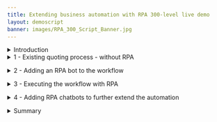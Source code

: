 ```yaml
---
title: Extending business automation with RPA 300-level live demo
layout: demoscript
banner: images/RPA_300_Script_Banner.jpg
---
```


<span id="top"></span>

<details markdown="1">

<summary>Introduction</summary>

Today we’ll add robotic process automation (RPA) to a quoting process that has already been automated with workflow. I’ll show how replacing a manual task with RPA shortens turnaround times, while reducing back office work.

I’ll show how RPA bots are easily created in a drag-and-drop, low-code environment. I’ll also show how the same tooling can be used to build RPA chatbots. We’ll see how chatbots can be used in place of forms to interactively gather the information needed by an RPA bot. We’ll configure the chatbot using an intuitive machine learning modeling tool.

We’ll use an insurance policy quoting example, but the same pattern can be applied to numerous business scenarios -- such as order entry, client onboarding or loan processing.

Let’s get started.

(Demo intro slides <a href="./files/Extending BA with RPA Platinum Demo - Intro deck.pptx" target="_blank" rel="noreferrer">here</a>)

(Printer-ready PDF of demo script <a href="./files/Extending BA with RPA Platinum Demo - PDF script.pdf" target="_blank" rel="noreferrer">here</a>)

</details>
<span id="spanID"></span>
<details markdown="1">

<summary>1 - Existing quoting process - without RPA</summary>

<br/>

| **1.1** | **Introduce the quoting process workflow without RPA** |
| :--- | :--- |
| **Narration** | Future Corp is a traditional auto insurance provider that has a goal of improving customer experience by making it easier to provide new insurance policy quotes to its customers. <br/> Let’s look at how the company currently creates insurance quotes. In the existing process, every request for a new insurance policy must be routed to a policy specialist. |
| **Action** &nbsp; 1.1.1 | Show the process diagram for Future Corp’s current quoting process (without RPA) in Process Designer, which you opened during the demo preparation. <br/> <img src="./images/Process-without-RPA.png" width="800" /><br/> |
| **Narration** | We are looking at the process diagram for Future Corp’s quoting process. Process diagrams are created in Process Designer. Process Designer is used to design and implement the quoting process. Within this low-code environment, the process diagram will control the execution of each new quote. The process diagram adheres to the Business Process Modeling Notation (BPMN). We use drag-and-drop to build the process diagram from the palette on the right. This allows us to model the process steps and flow. From there, you can drill down to complete the implementation and testing of the process application. |

<br/>

| **1.2** | **Execute the quoting process workflow without RPA** |
| :--- | :--- |
| **Narration** | The Process Portal is used by customer service agents to launch new quote requests and work on assigned tasks. |
| **Action** &nbsp; 1.2.1 | Go to the **Process Portal** tab, which you opened during the demo preparation. Log in as **customerService** (password is **password**). <br/> <img src="./images/Run-Process-without-RPA1.png" width="800" /><br/> |
| **Narration** | The Process Portal is highly customizable to fit your organization’s look and feel. The responsive user interface provides flexibility to get work done anywhere, at any time, on any device type, from a desktop device in the office to a mobile device at home or at a customer site. It can be tailored though a set of configuration options without having to customize the Process Portal application itself. <br/>To request a quote, a customer service representative initiates a new quote request and enters the customer’s policy data. |
| **Action** &nbsp; 1.2.2 | Under **Launch**, click **New Insurance Quote** to start a new quote. <br/> <img src="./images/Run-Process-without-RPA2.png" width="800" /> <br/> |
| **Action** &nbsp; 1.2.3 | Use the **Get Test Data** button to pre-fill in the form with some test data. <br/> <img src="./images/Run-Process-without-RPA3.png" width="800" /> <br/> |
| **Action** &nbsp; 1.2.4 | **Optionally**, change the customer name and the make of the car to make this request unique. <br/> <img src="./images/Run-Process-without-RPA4.png" width="800" /> <br/> |
| **Action** &nbsp; 1.2.5 | Click **Get Quote** to close the task and submit the new quote request. <br/> <img src="./images/Run-Process-without-RPA5.png" width="800" /> <br/> |
| **Narration** | Policy specialists enter the customer data into the policy system and create the quote. They use the Process Portal to organize their tasks and work on the tasks assigned to them. Our specialist has received a new task to prepare the quote.<br/>When the policy specialist receives the quote request, she needs to log into the quoting system to prepare a new quote, which involves manually entering a significant amount of information. This is both time consuming and error prone as the specialist must go field-by-field in order to move all the customer’s data into the quoting system. <br/>Behind the scenes, the quoting process is managed by workflow. Once the policy specialist completes this task, the system waits for the customer’s response. If the customer accepts the quote, the policy specialist will again log into the quoting system to establish a new insurance policy for the customer. |
| **Action** &nbsp; 1.2.6 | (Still on the Process Portal) Log out (as **customerService**), and then log in as **policy1** (password is **password**). <br/> <img src="./images/Run-Process-without-RPA6.png" width="800" /> <br/> |
| **Action** &nbsp; 1.2.7 | Run the most recent **Prepare New Quote** task by clicking the task name. <br/> <img src="./images/Run-Process-without-RPA7.png" width="800" /> <br/> |
| **Action** &nbsp; 1.2.8 | Open the legacy quoting app by using the shortcut in the bottom right of the taskbar to click **FCQS_2021.jar**. <br/> <img src="./images/Run-Process-without-RPA8.png" width="800" /> <br/> |
| **Action** &nbsp; 1.2.9 | Log in to the quoting app (any username and password will work). <br/> <img src="./images/Run-Process-without-RPA9.png" width="800" /> <br/> |
| **Action** &nbsp; 1.2.10 | Show the task UI and the quoting app to make the point that the quote data must be manually entered into the quoting app. <br/> <img src="./images/Run-Process-without-RPA10.png" width="800" /> <br/> |

**[Go to top](#top)**

</details>

<span id="spanID"></span>
<details markdown="1">

<summary>2 - Adding an RPA bot to the workflow</summary>

<br/>

| **2.1** | **Introduce the workflow process with RPA** |
| :--- | :--- |
| **Narration** | Now let’s look at how we can incorporate RPA to reduce that manual work. Here is a new version of the quoting workflow. The workflow is the same except we’ve modified the middle swim lane. Instead of assigning the tasks to a policy specialist, we route them directly to a bot for immediate execution. Just as with the original workflow, when there is a quoting exception, the quote request is routed to a policy specialist for resolution. For example, certain car models such as Audi and BMW require manual review to generate a quote. |
| **Action** &nbsp; 2.1.1 | Open the process diagram for the quoting process with RPA in Process Designer. <br/> <img src="./images/Process-with-RPA1.png" width="800" /> <br/> |
| **Action** &nbsp; 2.1.2 | You will see the following process diagram. <br/> <img src="./images/Process-with-RPA2.png" width="800" /> <br/> |

<br/>

| **2.2** | **Bot authoring: Launch the quoting app** |
| :--- | :--- |
| **Narration** | Using the Pak’s RPA capabilities, Future Corp was able to easily build and deploy software robots, or bots, that automatically enter customer data into the quoting system. This enabled Future Corp to automate repetitive tasks such as creating customer quotes. |
| **Action** &nbsp; 2.2.1 | Go to **RPA Studio**, which you opened during preparation, with the **Get Quote.wal** file opened to the **GetQuote** routine. |
| **Narration** | Using the Pak’s low code bot authoring environment, Future Corp easily built and tested their bots. Hundreds of pre-built commands are available to assemble bots using intuitive wizards.<br/>Without RPA, policy specialists would had to manually copy and paste customer data into the quoting system. With RPA, Future Corp created a bot to connect to the quoting system, fill in the extracted information and email the quote to the customer once it is available. <br/>Here we see some of the bot commands they used. First, the quoting application is opened. Next, the username and password are entered. Commands were used to open the quoting application, enter user name and password, and generate a new quote.<br/>Now let’s see how to build the quote bot from scratch. First, we’ll use the Launch and Attach Window command to open the quoting application.<br/><inline-notification text="The following build from scratch steps are simple, but intricate. Be sure to practice these steps so you can master your demo delivery."></inline-notification> |
| **Action** &nbsp; 2.2.2 | To start creating a new bot, click **New** (1) (not the down arrow). Select **Wal File** (2), and then click **Create** (3). <br/> <img src="./images/script-image2.2.2.png" width="800" /> <br/> |
| **Action** &nbsp; 2.2.3 | In the Toolbox search bar, type **attach** (1) and find the **Launch and Attach Window** (2) command. Drag it out to the script window. Set the **Executable** parameter to the FCQS_2021.jar file by clicking the yellow folder to the right of the field and navigating to **C:\FutureCorp\FCQS_2021.jar** (3). Click **Save** (4). <br/> <img src="./images/script-image2.2.3.png" width="800" /> <br/> |
| **Narration** | RPA Studio allows you to immediately run the bot commands. The debugging mode enables you to control the bot's operation, test commands, track variables, and debug scripts on remote computers. |
| **Action** &nbsp; 2.2.4 | In the toolbar ribbon, click **Start** to run the bot. <br/> <img src="./images/New-Bot3.png" width="800" /> <br/> |
| **Action** &nbsp; 2.2.5 | The **Focus Corp Quoting System** will appear. <br/> <img src="./images/New-Bot4.png" width="800" /> <br/> |

<br/>

| **2.3** | **Bot authoring: Log in to the quoting app** |
| :--- | :--- |
| **Narration** | The recorder assists in creating your script. With the recorder, you can select user interface components to enter commands in your script. Let’s build the commands to log into the quoting application. First, we'll record the user name field. |
| **Action** &nbsp; 2.3.1 | In the toolbar ribbon, click **Start Recorder** to capture keystrokes from the quoting app. <br/> <img src="./images/New-Bot5.png" width="800" /> <br/> |
| **Action** &nbsp; 2.3.2 | Hold the **control** key and mouse over the **User Name** field (1) in the quoting app. Release the control key once the field highlights in red. Then, from the **Recording** menu, select **Actions**, **Set Value**, **By XPath** (2).<br/><inline-notification text="The red highlight box will disappear automatically."></inline-notification> <br/> <img src="./images/New-Bot6.png" width="800" /> <br/> |
| **Action** &nbsp; 2.3.3 | On the **Set Value** property page, click the **Select a variable** icon  (1). Then, click the **Add a new variable** icon (2) to create a new variable. <br/> <img src="./images/New-Bot7.png" width="800" /> <br/> |
| **Action** &nbsp; 2.3.4 | Name the new variable **vUsername** (1). Give it a default value of **mary** (2). Click **Save** twice (3). <br/> <img src="./images/New-Bot7a.png" width="800" /> <br/> |
| **Narration** | Next, we'll record the password field. (In real life, we would use our Vault for entering encrypted credentials.) |
| **Action** &nbsp; 2.3.5 | Hold the left control key and mouse over the **Password** field (1) in the quoting app. Release the control key once the field highlights in red. Then, from the **Recording** menu, select **Actions**, **Set Value**, **By XPath** (2). <br/> <img src="./images/New-Bot8.png" width="800" /> <br/> |
| **Action** &nbsp; 2.3.6 | In the **Set Value** property page, click the **Select a variable** icon (1). Then, click the **Add new variable** icon (2) to create a new variable. <br/> <img src="./images/New-Bot9.png" width="800" /> <br/> |
| **Action** &nbsp; 2.3.7 | Name the new variable **vPassword** (1). Give it a default value of **123** (2). Click **Save** twice (3). <br/> <img src="./images/New-Bot9a.png" width="800" /> <br/> |
| **Action** &nbsp; 2.3.8 | Hold the left control key and mouse over the **Login** button (1). Release the control key once the field highlights in red. Then, from the **Recording** menu, select **Actions**, **Click**, **By XPath** (2). <br/> <img src="./images/New-Bot11.png" width="800" /> <br/> |
| **Action** &nbsp; 2.3.9 | Click **Save**. <br/> <img src="./images/script-image2.3.9.png" width="800" /> <br/> |
| **Action** &nbsp; 2.3.10 | In the toolbar ribbon, click **Stop Recorder**. <br/> <img src="./images/New-Bot12.png" width="800" /> <br/> |

<br/>

| **2.4** | **Bot authoring: Verify the login commands** |
| :--- | :--- |
| **Narration** | Let’s use the Run command to playback the bot again and verify the commands. We will see the quoting app open, log in and move to the main screen. &nbsp; &nbsp; &nbsp; &nbsp; &nbsp; &nbsp; &nbsp; &nbsp; &nbsp; &nbsp; &nbsp; &nbsp; &nbsp; &nbsp; &nbsp; &nbsp; &nbsp; &nbsp; &nbsp; &nbsp; &nbsp; &nbsp; &nbsp; &nbsp; &nbsp; &nbsp; &nbsp; &nbsp; &nbsp; &nbsp; &nbsp; &nbsp; &nbsp; &nbsp; &nbsp; &nbsp; &nbsp; &nbsp; &nbsp; &nbsp; &nbsp; &nbsp; &nbsp; &nbsp; &nbsp; &nbsp; &nbsp; &nbsp; &nbsp; &nbsp; |
| **Action** &nbsp; 2.4.1 | Close the quoting app. In the menu ribbon, click **Start**. &nbsp; &nbsp; &nbsp; &nbsp; &nbsp; &nbsp; &nbsp; &nbsp; &nbsp; &nbsp; &nbsp; &nbsp; &nbsp; &nbsp; &nbsp; &nbsp; &nbsp; &nbsp; &nbsp; &nbsp; &nbsp; &nbsp; &nbsp; &nbsp; &nbsp; &nbsp; &nbsp; &nbsp; &nbsp; &nbsp; &nbsp; &nbsp; &nbsp; &nbsp; &nbsp; &nbsp; &nbsp; &nbsp; &nbsp; &nbsp; &nbsp; &nbsp; &nbsp; &nbsp; &nbsp; &nbsp; &nbsp; &nbsp; &nbsp; &nbsp; &nbsp; &nbsp; &nbsp; &nbsp; &nbsp; &nbsp; &nbsp; &nbsp; &nbsp; &nbsp; &nbsp; &nbsp; &nbsp; &nbsp; &nbsp; &nbsp; &nbsp; &nbsp; &nbsp; &nbsp; &nbsp; &nbsp; &nbsp; &nbsp; &nbsp; &nbsp; &nbsp; &nbsp; &nbsp; &nbsp; &nbsp; &nbsp; &nbsp; &nbsp; &nbsp; &nbsp; &nbsp; &nbsp; &nbsp; &nbsp; &nbsp; &nbsp; &nbsp; &nbsp; &nbsp; &nbsp; &nbsp; &nbsp; &nbsp; &nbsp; &nbsp; &nbsp; &nbsp; &nbsp; <br/> <img src="./images/New-Bot13.png" width="800" /> <br/> |
| **Action** &nbsp; 2.4.2 | The quoting app will open and automatically log in. &nbsp; &nbsp; &nbsp; &nbsp; &nbsp; &nbsp; &nbsp; &nbsp; &nbsp; &nbsp; &nbsp; &nbsp; &nbsp; &nbsp; &nbsp; &nbsp; &nbsp; &nbsp; &nbsp; &nbsp; &nbsp; &nbsp; &nbsp; &nbsp; &nbsp; &nbsp; &nbsp; &nbsp; &nbsp; &nbsp; &nbsp; &nbsp; &nbsp; &nbsp; &nbsp; &nbsp; &nbsp; &nbsp; &nbsp; &nbsp; &nbsp; &nbsp; &nbsp; &nbsp; &nbsp; &nbsp; &nbsp; &nbsp; &nbsp; &nbsp; &nbsp; &nbsp; &nbsp; &nbsp; &nbsp; &nbsp; &nbsp; &nbsp; &nbsp; &nbsp; &nbsp; &nbsp; &nbsp; &nbsp; &nbsp; &nbsp; &nbsp; &nbsp; &nbsp; &nbsp; &nbsp; &nbsp; &nbsp; &nbsp; &nbsp; &nbsp; &nbsp; &nbsp; &nbsp; &nbsp; &nbsp; &nbsp; &nbsp; &nbsp; &nbsp; &nbsp; &nbsp; &nbsp; &nbsp; &nbsp; &nbsp; &nbsp; &nbsp; &nbsp; &nbsp; &nbsp; &nbsp; &nbsp; &nbsp; &nbsp; &nbsp; &nbsp; &nbsp; &nbsp; <br/> <img src="./images/New-Bot14.png" width="500" /> <br/> |

<br/>

| **2.5** | **Bot authoring: Enter the quote data** |
| :--- | :--- |
| **Narration** | Now let’s continue to build some additional commands to enter data into the quoting bot. &nbsp; &nbsp; &nbsp; &nbsp; &nbsp; &nbsp; &nbsp; &nbsp; &nbsp; &nbsp; &nbsp; &nbsp; &nbsp; &nbsp; &nbsp; &nbsp; &nbsp; &nbsp; &nbsp; &nbsp; &nbsp; &nbsp; &nbsp; &nbsp; &nbsp; &nbsp; &nbsp; &nbsp; &nbsp; &nbsp; &nbsp; &nbsp; &nbsp; &nbsp; &nbsp; &nbsp; &nbsp; &nbsp; &nbsp; &nbsp; &nbsp; &nbsp; &nbsp; &nbsp; &nbsp; &nbsp; &nbsp; &nbsp; &nbsp; &nbsp; &nbsp; &nbsp; &nbsp; &nbsp; &nbsp; &nbsp; &nbsp; &nbsp; &nbsp; &nbsp; &nbsp; &nbsp; &nbsp; &nbsp; &nbsp; &nbsp; &nbsp; &nbsp; &nbsp; &nbsp; &nbsp; &nbsp; &nbsp; &nbsp; &nbsp; &nbsp; &nbsp; &nbsp; &nbsp; &nbsp; &nbsp; &nbsp; &nbsp; &nbsp; &nbsp; &nbsp; &nbsp; &nbsp; &nbsp; &nbsp; &nbsp; &nbsp; &nbsp; &nbsp; |
| **Action** &nbsp; 2.5.1 | In the menu ribbon, click **Start Recorder** to capture more keystrokes from the quoting app. &nbsp; &nbsp; &nbsp; &nbsp; &nbsp; &nbsp; &nbsp; &nbsp; &nbsp; &nbsp; &nbsp; &nbsp; &nbsp; &nbsp; &nbsp; &nbsp; &nbsp; &nbsp; &nbsp; &nbsp; &nbsp; &nbsp; &nbsp; &nbsp; &nbsp; &nbsp; &nbsp; &nbsp; &nbsp; &nbsp; &nbsp; &nbsp; &nbsp; &nbsp; &nbsp; &nbsp; &nbsp; &nbsp; &nbsp; &nbsp; &nbsp; &nbsp; &nbsp; &nbsp; &nbsp; &nbsp; &nbsp; &nbsp; &nbsp; &nbsp; &nbsp; &nbsp; &nbsp; &nbsp; &nbsp; &nbsp; &nbsp; &nbsp; &nbsp; &nbsp; &nbsp; &nbsp; &nbsp; &nbsp; &nbsp; &nbsp; &nbsp; &nbsp; &nbsp; &nbsp; &nbsp; <br/> <img src="./images/New-Bot15.png" width="800" /> <br/> |
| **Action** &nbsp; 2.5.2 | Hold the left control key and mouse over the **Driver ID** field (1) in the quoting app. Then, from the **Recording** menu, select **Actions**, **Set Value**, **By XPath** (2). &nbsp; &nbsp; &nbsp; &nbsp; &nbsp; &nbsp; &nbsp; &nbsp; &nbsp; &nbsp; &nbsp; &nbsp; &nbsp; &nbsp; &nbsp; &nbsp; &nbsp; &nbsp; &nbsp; &nbsp; &nbsp; &nbsp; &nbsp; &nbsp; &nbsp; &nbsp; &nbsp; &nbsp; &nbsp; &nbsp; &nbsp; &nbsp; &nbsp; &nbsp; &nbsp; &nbsp; &nbsp; &nbsp; &nbsp; &nbsp; &nbsp; &nbsp; &nbsp; &nbsp; &nbsp; &nbsp; <br/> <img src="./images/New-Bot16.png" width="800" /> <br/> |
| **Action** &nbsp; 2.5.3 | On the **Set Value** property page, click the **Select a variable** icon (1). Then, click the **Add a new variable** icon (2) to create a new variable. &nbsp; &nbsp; &nbsp; &nbsp; &nbsp; &nbsp; &nbsp; &nbsp; &nbsp; &nbsp; &nbsp; &nbsp; &nbsp; &nbsp; &nbsp; &nbsp; &nbsp; &nbsp; &nbsp; &nbsp; &nbsp; &nbsp; &nbsp; &nbsp; &nbsp; &nbsp; <br/> <img src="./images/New-Bot17.png" width="800" /> <br/> |
| **Action** &nbsp; 2.5.4 | Name the new variable **vDriverID** (1). Give it a default value of **123** (2). Click **Save** (3) twice. &nbsp; &nbsp; &nbsp; &nbsp; &nbsp; &nbsp; &nbsp; &nbsp; &nbsp; &nbsp; &nbsp; &nbsp; &nbsp; &nbsp; &nbsp; &nbsp; &nbsp; &nbsp; &nbsp; &nbsp; &nbsp; &nbsp; &nbsp; &nbsp; &nbsp; &nbsp; &nbsp; &nbsp; &nbsp; &nbsp; &nbsp; &nbsp; &nbsp; &nbsp;  <br/> <img src="./images/New-Bot17a.png" width="800" /> <br/> |
| **Action** &nbsp; 2.5.5 | Repeat for the rest of the text input fields (or stop there if you feel you’ve shown enough). &nbsp; &nbsp; &nbsp; &nbsp; &nbsp; &nbsp; &nbsp; &nbsp; &nbsp; &nbsp; &nbsp; &nbsp; &nbsp; &nbsp; &nbsp; &nbsp; &nbsp; &nbsp; &nbsp; &nbsp; &nbsp; &nbsp; &nbsp; &nbsp; &nbsp; &nbsp; &nbsp; &nbsp; &nbsp; &nbsp; &nbsp; &nbsp; &nbsp; &nbsp; &nbsp; &nbsp; &nbsp; &nbsp; &nbsp; &nbsp; &nbsp; &nbsp; &nbsp; &nbsp; &nbsp; &nbsp; &nbsp; &nbsp; &nbsp; |

<br/>

| **2.6** | **Bot authoring: Finish up the bot** |
| :--- | :--- |
| **Narration** | The bot will execute a final set of commands to generate the quote and then capture the quote amount, which is the output of this bot. |
| **Action** &nbsp; 2.6.1 | Hold the left control key and mouse over the **CREATE NEW QUOTE** button (1). Then, from the **Recording** menu, select **Actions**, **Click**, **By XPath** (2). Click **Save** twice. <br/> <img src="./images/New-Bot18.png" width="800" /> <br/> |
| **Action** &nbsp; 2.6.2 | Finally, get the quote result. In the **Quote** app, hold the left control key and mouse over the **Total premium per 6 months** field (1). Release the control key once the field highlights in red. Then, from the **Recording** menu, select **Actions**, **Get Value**, **By XPath** (2). <br/> <img src="./images/New-Bot19.png" width="800" /> <br/> |
| **Action** &nbsp; 2.6.3 | In the **Get Value** property page, click **Select a variable** (1). Then, click the **Add a new variable** icon (2) to create a new variable. <br/> <img src="./images/New-Bot20.png" width="800" /> <br/> |
| **Action** &nbsp; 2.6.4 | Name the new variable **vQuoteValue** (1), and click **Save** (2) twice. <br/> <img src="./images/New-Bot20a.png" width="800" /> <br/> |
| **Narration** | Now we will add a command to log the quote value to the Output window. |
| **Action** &nbsp; 2.6.5 | In the toolbox, search for **log** (1). Drag the **Log Message** command to the bottom of the bot script (2).<br/> <img src="./images/New-Bot21.png" width="800" /> <br/> |
| **Action** &nbsp; 2.6.6 | Complete the log command by searching for and selecting the **vQuoteValue** variable (1). Click **Save** (2). In the toolbar ribbon and thenclick **Stop Recorder** (3).<br/> <img src="./images/Script2.6.6.png" width="800" /> <br/> |
| **Action** &nbsp; 2.6.7 | Now let’s do a last playback of the bot by clicking **Start**. The bot will create the quote, and the quote amount will appear in the **Output** window below the script. <br/> <img src="./images/New-Bot23.png" width="800" /> <br/> |

**[Go to top](#top)**

</details>

<span id="spanID"></span>
<details markdown="1">

<summary>3 - Executing the workflow with RPA</summary>

<br/>

| **3.1** | **Execute the quoting process with RPA** |
| :--- | :--- |
| **Narration** | Let’s make a new request using the new RPA-enabled workflow. I’ll log back in as the customer service representative and start a new quote. The RPA bot is set up to run on this same system. Now that I have submitted the new request, we will see the quoting app automatically launch and enter the quote request data into the quoting system. |
| **Action** &nbsp; 3.1.1 | Go to the **Process Portal** tab, which you opened during the demo preparation. Log in as **customerService** (password is **password**). <br/> <img src="./images/Run-Process-with-RPA1.png" width="800" /><br/> |
| **Action** &nbsp; 3.1.2 | Launch the **New Insurance Quote RPA** process. <br/> <img src="./images/Run-Process-with-RPA2.png" width="800" /> <br/> |
| **Action** &nbsp; 3.1.3 | Use the **Get Test Data** button to pre-fill the form with some test data. <br/> <img src="./images/Run-Process-with-RPA3.png" width="800" /> <br/> |
| **Action** &nbsp; 3.1.4 | **Optionally**, change the name and/or the make of the car to make this request unique. <br/> <img src="./images/Run-Process-with-RPA4.png" width="800" /> <br/> |
| **Action** &nbsp; 3.1.5 | Click **Get Quote** to close the task and submit the new quote request. <br/><img src="./images/Run-Process-with-RPA5.png" width="800" /> <br/><inline-notification text="In a few seconds, the quoting app will launch automatically to complete the quote. Follow the next step immediately to move the quoting app to the forefront."></inline-notification><br/> |
| **Action** &nbsp; 3.1.6 | Click the flashing **quoting app** icon in the taskbar. <br/> <img src="./images/quote_bot1.png" width="400" /> <br/> The bot will automatically enter the quote data. <br/> <img src="./images/quote_bot2.png" width="800" /> <br/> |

<br/>

**[Go to top](#top)**

</details>

<span id="spanID"></span>
<details markdown="1">

<summary>4 - Adding RPA chatbots to further extend the automation</summary>

<br/>

| **4.1** | **Review the chatbot script** |
| :--- | :--- |
| **Narration** | Next, let’s look at the bot script for the Customer Agent chatbot. Just like the bots we've just built, Future Corp’s chatbot is assembled by dragging and dropping commands and configuring them using pop-up property sheets. Since chatbot capabilities are fully integrated, Future Corp was able to build their bots and chatbots using one single tool. Chatbot commands can be inserted anywhere inside the bot script. For example, the Bot Ask and Answer command asks the user a question in a chat and recognizes the answer using a knowledge base prepared for the chat subject. The Bot Ask Email command asks for and acknowledges a user-entered email. |
| **Action** &nbsp; 4.1.1 | Open the RPA window, click on the **Insurance Ingrid.wal** tab, and search for chatbot commands by typing **bot** into the toolbox search. <br/> <img src="./images/Chatbot1.png" width="800" /> <br/> |
| **Narration** | The Bot Ask and Answer command is used to have the bot ask the customer a question in a chat. The answer is recognized using a knowledge base prepared for the chat subject. |
| **Action** &nbsp; 4.1.2 | Open the **Bot Ask and Answer** command in the bot script. <br/> <img src="./images/Chatbot2.png" width="800" /> <br/> |
| **Action** &nbsp; 4.1.3 | Show how the command is connected to a knowledge base. <br/> <img src="./images/Chatbot3.png" width="800" /> <br/> |

<br/>

| **4.2** | **Train a knowledge base** |
| :--- | :--- |
| **Narration** | Bot Studio includes the machine learning model builder used by Future Corp for creating and training the knowledge base. Future Corp’s RPA team found training the knowledge base to be very simple. |
| **Action** &nbsp; 4.2.1 | If the **Knowledge Bases** tab is not visible, click the **Tools** tab (1) on the menu ribbon, then click **Knowledge Base Training** (2). <br/> <img src="./images/Chatbot3a.png" width="800" /> <br/> |
| **Action** &nbsp; 4.2.2 | Next, open the knowledge base definition. In the **Knowledge Bases** tab (1), click **IngridKB**, and then click **Version 1** (2). <br/> <img src="./images/Chatbot4.png" width="800" /> <br/> |
| **Narration** | The knowledge base has been trained to respond accurately to variety of questions. To the right, the related questions window shows a list of similar questions which would result in a similar answer. To the left, the score for the currently selected answer is displayed. The knowledge base user can also search the knowledge base for another answer, edit the current answer, or add a new answer. |
| **Action** &nbsp; 4.2.3 | The **Knowledge Base Training** tool opens. Type the following: **I have a policy issue with my current provider**. Press **enter**. <br/> <img src="./images/Chatbot5.png" width="800" /> <br/> |
| **Action** &nbsp; 4.2.4 | The maximum score is 1000. Note the low score displayed here, indicated with the red font (1). Type the following: **I have a problem with my policy. I want a new one.** (2). Press **enter**. <br/> <img src="./images/Chatbot6.png" width="800" /> <br/> |
| **Action** &nbsp; 4.2.5 | Again, this has resulted in a low score (1). In the **Of course! Let’s start.** box, click **Select** (2) to train the knowledge base. <br/> <img src="./images/Chatbot7.png" width="800" /> <br/> |
| **Action** &nbsp; 4.2.6 | Since we have trained the knowledge base, the score now goes to a perfect 1000 (1). Click **Retrain** (2) to update the knowledge base.<br/> <img src="./images/Chatbot8.png" width="800" /> <br/> |
| **Action** &nbsp; 4.2.7 | Now let's try the first interaction again. Type the following: **I have a policy issue with my current provider. I need a new one.** <br/> <img src="./images/Chatbot9.png" width="800" /> <br/> |
| **Action** &nbsp; 4.2.8 | Press **enter** and see how the score improved with these updates to the knowledge base.  <br/> <img src="./images/Chatbot10.png" width="800" /> <br/> |
| **Action** &nbsp; 4.2.9 | Click the **X** on the **IngridKB** tab (1). Then click **Yes** (2) in the pop-up box that appears. <br/><inline-notification text="Whenever you close the knowledge base, DO NOT SAVE so this example works the next time you give a demo."></inline-notification> <br/><img src="./images/Chatbot11.png" width="800" /> <br/> |

<br/>

| **4.3** | **Run the chatbot** |
| :--- | :--- |
| **Narration** | Now let’s see how we have enhanced the customer’s interaction with the quoting process. As an alternative to the web form that collects the customer’s quoting data, Future Corp’s intelligent RPA chatbot provides an interactive virtual agent.<br/>The chatbot can understand and respond to customer inquiries. For example, a chatbot recognizes that phrases like “I would like to switch my insurance policy” and “I need insurance” both lead to initiating the quoting process. |
| **Action** &nbsp; 4.3.1 | Select the **Insurance Ingrid** script (1) and click **Start** (2). <br/> <img src="./images/Run-chatbot1.png" width="800" /> <br/> |
| **Action** &nbsp; 4.3.2 | After the chatbot launches, resize the chatbot by mousing over the bottom right corner and dragging the corner of the chatbot window to make it larger. <br/> Otherwise, the insurance options will not display well. <br/> <img src="./images/chatbot-resize.png" width="800" /> <br/> |
| **Action** &nbsp; 4.3.3 | Type the following: **I need insurance.**  <br/> <img src="./images/Run-chatbot2.png" width="800" /> <br/> |
| **Narration** | The chatbot engages the customer to collect all the information needed to provide a quote. |
| **Action** &nbsp; 4.3.4 | Select the **Car** insurance. <br/> <img src="./images/Run-chatbot3.png" width="800" /> <br/> |
| **Action** &nbsp; 4.3.5 | Enter **Lexus**, **RX350**, **2021**. <br/> <img src="./images/Run-chatbot4.png" width="800" /> <br/> |
| **Action** &nbsp; 4.3.6 | Enter the vehicle identification number (VIN), which typically consists of 12 characters (for example, enter **123456789012**). <br/> <img src="./images/Run-chatbot5.png" width="800" /> <br/> |
| **Action** &nbsp; 4.3.7 | Enter the following: **My email is mary@email.com**. <br/> <img src="./images/Run-chatbot6.png" width="800" /> <br/> |
| **Action** &nbsp; 4.3.8 | Enter the following: **Mary, Johnson**. <br/> <img src="./images/Run-chatbot7.png" width="800" /> <br/> |
| **Action** &nbsp; 4.3.9 | Enter an address such as **1 Main Street, Austin, TX 78730**. <br/> <img src="./images/Run-chatbot8.png" width="800" /> <br/> |
| **Action** &nbsp; 4.3.10 | Enter **yes** for a quick quote. <br/> <img src="./images/Run-chatbot9.png" width="800" /> <br/> |
| **Narration** | Now that all the information has been collected, the chatbot will invoke the quoting bot to generate the quote. The quote bot will enter all the customer information and retrieve the calculated quote amount. We see the quote amount in the chat response. The quoting bot will also initate the New Insurance Quote process. In this case the quote will be emailed to the customer and the process will wait for the customer’s response. |
| **Action** &nbsp; 4.3.11 | Enter **yes** for a follow-up contact. <br/> <img src="./images/Run-chatbot10.png" width="800" /> <br/> |
| **Action** &nbsp; 4.3.12 | Enter **no** for anything else. <br/> <img src="./images/Run-chatbot11.png" width="800" /> <br/> |

<br/>

| **4.4** | **View the quote status** |
| :--- | :--- |
| **Narration** | Let's look in the workflow to see the process the bot initiated. We do that from the Process Portal. When we open the Quote Status dashboard, we see the new quote for Mary at the top of the list. Workflow will continue to manage the quote process. |
| **Action** &nbsp; 4.4.1 | From **Chrome**, open the **Process Portal**. <br/> <img src="./images/Quote-status1.png" width="800" /> <br/> |
| **Action** &nbsp; 4.4.2 | Log in as **customerService / password**. <br/> <img src="./images/Quote-status2.png" width="800" /> <br/> |
| **Action** &nbsp; 4.4.3 | Under **Dashboards**, click **Show more…**. <br/> <img src="./images/Quote-status3.png" width="800" /> <br/> |
| **Action** &nbsp; 4.4.4 | Click to open the **Quote Status** dashboard. <br/> <img src="./images/Quote-status4.png" width="800" /> <br/> |

<br/>

**[Go to top](#top)**

</details>

<span id="spanID"></span>
<details markdown="1">

<summary>Summary</summary><br/>

Using the Cloud Pak for Business Automation, Future Corp had everything they needed to extend their automation with RPA. They used a low-code bot authoring environment to create bots and chatbots to improve their policy quoting process.

The enhanced solution continues to use workflow to manage and monitor the end-to-end quoting process while using RPA to automate manual tasks and to engage directly with customers using intelligent chatbots. This combines the ability of workflow and the abilities of RPA.

Thank you for attending today’s presentation.


**[Go to top](#top)**

</details>
